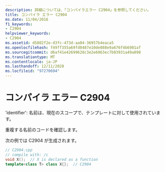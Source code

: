 ```yaml
---
description: 詳細については、「コンパイラエラー C2904」を参照してください。
title: コンパイラ エラー C2904
ms.date: 11/04/2016
f1_keywords:
- C2904
helpviewer_keywords:
- C2904
ms.assetid: d5802f2e-d3fc-473d-aa04-36957b4eaca5
ms.openlocfilehash: f49ff355a69fd0487e10de088e9a676f4b6981af
ms.sourcegitcommit: d6af41e42699628c3e2e6063ec7b03931a49a098
ms.translationtype: MT
ms.contentlocale: ja-JP
ms.lasthandoff: 12/11/2020
ms.locfileid: "97270694"
---
```

# <a name="compiler-error-c2904"></a>コンパイラ エラー C2904

'identifier': 名前は、現在のスコープで、テンプレートに対して使用されています。

重複する名前のコードを確認します。

次の例では C2904 が生成されます。

```cpp
// C2904.cpp
// compile with: /c
void X();  // X is declared as a function
template<class T> class X{};  // C2904
```
